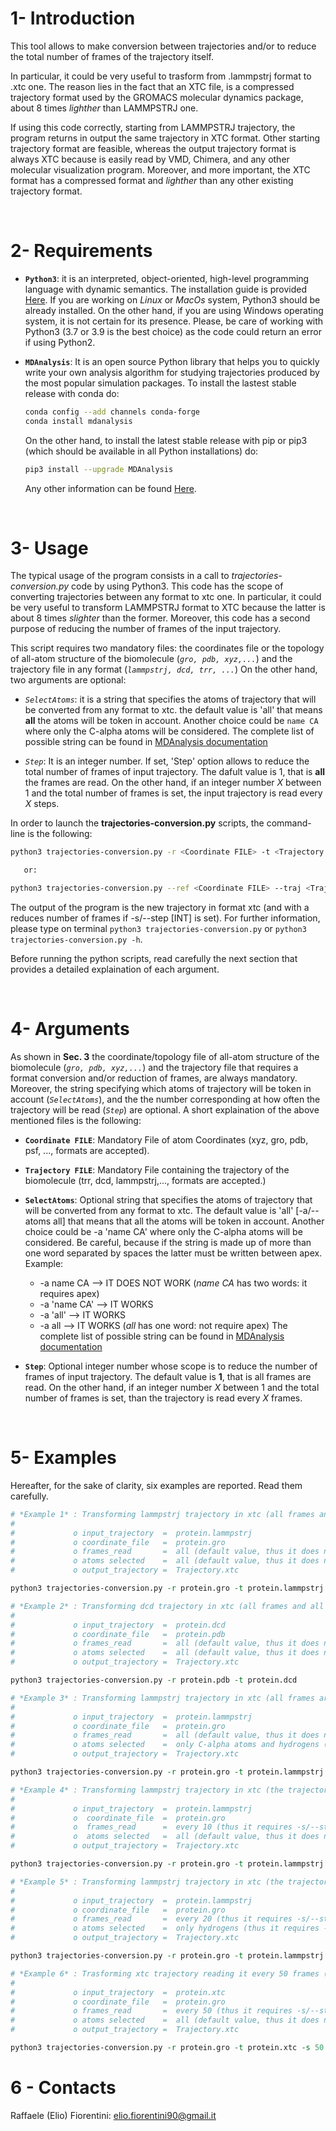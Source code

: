 # 1- Introduction
This tool allows to make conversion between trajectories and/or to reduce the total number of frames of the trajectory itself.

In particular, it could be very useful to trasform from .lammpstrj format to .xtc one. The reason lies in the fact that 
an XTC file, is a compressed trajectory format used by the GROMACS molecular dynamics package, about 8 times _lighther_ than LAMMPSTRJ one. 

If using this code correctly, starting from LAMMPSTRJ trajectory, the program returns in output the same trajectory in XTC format.
Other starting trajectory format are feasible, whereas the output trajectory format is always XTC because is easily read by VMD, Chimera, 
and any other molecular visualization program. Moreover, and more important, the XTC format has a compressed format and _lighther_ than 
any other existing trajectory format. 

<br />

# 2- Requirements

* **`Python3`**: it is an interpreted, object-oriented, high-level programming language with dynamic semantics. 
  The installation guide is provided [Here](https://docs.python-guide.org/starting/installation/). 
  If you are working on _Linux_ or _MacOs_ system, Python3 should be already installed. 
  On the other hand, if you are using Windows operating system, it is not certain for its presence.
  Please, be care of working with Python3 (3.7 or 3.9 is the best choice) as the code could return an error if using Python2.

* **`MDAnalysis`**: It is an open source Python library that helps you to quickly write your own analysis algorithm for studying trajectories produced by the most popular simulation packages. To install the lastest stable release with conda do:

   ```bash
   conda config --add channels conda-forge
   conda install mdanalysis
   ```
   
   On the other hand, to install the latest stable release with pip or pip3 (which should be available in all Python installations) do:

   ```bash
   pip3 install --upgrade MDAnalysis
   ```
   
   Any other information can be found [Here](https://www.mdanalysis.org/pages/installation_quick_start/).
   
<br />

# 3- Usage 
 
The typical usage of the program consists in a call to _trajectories-conversion.py_ code by using Python3. 
This code has the scope of converting trajectories between any format to xtc one. In particular, it could be very useful 
to transform LAMMPSTRJ format to XTC because the latter is about 8 times _slighter_ than the former. Moreover, 
this code has a second purpose of reducing the number of frames of the input trajectory. 

This script requires two mandatory files: the coordinates file or the topology of all-atom structure of the biomolecule (_`gro, pdb, xyz,...`_) and the trajectory file in any format (_`lammpstrj, dcd, trr, ...`_) On the other hand, two arguments are optional: 

* _`SelectAtoms`_: it is a string that specifies the atoms of trajectory that will be converted from any format to xtc.
                 the default value is 'all' that means **all** the atoms will be token in account. 
                 Another choice could be `name CA` where only the C-alpha atoms will be considered.
                 The complete list of possible string can be found in [MDAnalysis documentation](https://docs.mdanalysis.org/stable/documentation_pages/selections.html)
                 
* _`Step`_: It is an integer number. If set, 'Step' option allows to reduce the total number of frames of input trajectory.
The dafult value is 1, that is **all** the frames are read. On the other hand, if an integer number _X_ between 1 and the total number of frames
is set, the input trajectory is read every _X_ steps. 

In order to launch the **trajectories-conversion.py** scripts, the command-line is the following:

```sh
python3 trajectories-conversion.py -r <Coordinate FILE> -t <Trajectory FILE> [-a <SelectAtoms>] [-s <step>] 

   or:

python3 trajectories-conversion.py --ref <Coordinate FILE> --traj <Trajectory FILE> [--atoms <SelectAtoms>] [--step <step>] 
```

The output of the program is the new trajectory in format xtc (and with a reduces number of frames if -s/--step [INT] is set). For further information, please type on terminal `python3 trajectories-conversion.py` or `python3 trajectories-conversion.py -h`. 

Before running the python scripts, read carefully the next section that provides a detailed explaination of each argument.

<br />

# 4- Arguments 

As shown in **Sec. 3** the coordinate/topology file of all-atom structure of the biomolecule (_`gro, pdb, xyz,...`_) and the trajectory file that requires a format conversion and/or reduction of frames, are always mandatory. Moreover, the string specifying which atoms of trajectory will be token in account (_`SelectAtoms`_), and the the number corresponding at how often the trajectory will be read (_`Step`_) are optional. A short explaination of the above mentioned files is the following:

* **`Coordinate FILE`**: Mandatory File of atom Coordinates (xyz, gro, pdb, psf, ..., formats are accepted). 

* **`Trajectory FILE`**: Mandatory File containing the trajectory of the biomolecule (trr, dcd, lammpstrj,..., formats are accepted.)

* **`SelectAtoms`**: Optional string that specifies the atoms of trajectory that will be converted from any format to xtc. The default value is 'all' [-a/--atoms all] that means that all the atoms will be token in account. Another choice could be -a 'name CA' where only the C-alpha atoms will be considered. Be careful, because if the string is made up of more than one word separated by spaces the latter must be written between apex. 
Example: 
  * -a name CA   --> IT DOES NOT WORK (*name CA* has two words: it requires apex)
  * -a 'name CA' --> IT WORKS
  * -a 'all'     --> IT WORKS
  * -a all       --> IT WORKS (*all* has one word: not require apex)
The complete list of possible string can be found in [MDAnalysis documentation](https://docs.mdanalysis.org/stable/documentation_pages/selections.html)

* **`Step`**: Optional integer number whose scope is to reduce the number of frames of input trajectory. The default value is **1**, that is all frames are read. On the other hand, if an integer number _X_ between 1 and the total number of frames is set, than the trajectory is read every _X_ frames.


<br />

# 5- Examples 

Hereafter, for the sake of clarity, six examples are reported. Read them carefully. 

```perl
# *Example 1* : Transforming lammpstrj trajectory in xtc (all frames and all atoms are read)
#
#             o input_trajectory  =  protein.lammpstrj 
#             o coordinate_file   =  protein.gro
#             o frames_read       =  all (default value, thus it does not require -s/--step <INT> flag)
#             o atoms selected    =  all (default value, thus it does not require -a/--atoms <STR> flag) 
#             o output_trajectory =  Trajectory.xtc   

python3 trajectories-conversion.py -r protein.gro -t protein.lammpstrj 
```
  
```perl
# *Example 2* : Transforming dcd trajectory in xtc (all frames and all atoms are read) 
#
#             o input_trajectory  =  protein.dcd
#             o coordinate_file   =  protein.pdb
#             o frames_read       =  all (default value, thus it does not require -s/--step <INT> flag)
#             o atoms selected    =  all (default value, thus it does not require -a/--atoms <STR> flag) 
#             o output_trajectory =  Trajectory.xtc   

python3 trajectories-conversion.py -r protein.pdb -t protein.dcd
```
  
```perl
# *Example 3* : Transforming lammpstrj trajectory in xtc (all frames are read, whereas only C-alpha atoms and hydrogens are token in account)
#  
#             o input_trajectory  =  protein.lammpstrj 
#             o coordinate_file   =  protein.gro
#             o frames_read       =  all (default value, thus it does not require -s/--step <INT> flag)
#             o atoms selected    =  only C-alpha atoms and hydrogens (it requires -a/--atoms 'name CA and type H' flag) 
#             o output_trajectory =  Trajectory.xtc   

python3 trajectories-conversion.py -r protein.gro -t protein.lammpstrj -a 'name CA and type H'
```

  
```perl
# *Example 4* : Transforming lammpstrj trajectory in xtc (the trajectory will be read every 10 frames, whereas all atoms are token in account) 
#
#             o input_trajectory  =  protein.lammpstrj 
#             o  coordinate_file  =  protein.gro
#             o  frames_read      =  every 10 (thus it requires -s/--step 10 flag)
#             o  atoms selected   =  all (default value, thus it does not requires -a/--atoms <STR> flag) 
#             o output_trajectory =  Trajectory.xtc   

python3 trajectories-conversion.py -r protein.gro -t protein.lammpstrj -s 10 
```
  
```perl
# *Example 5* : Transforming lammpstrj trajectory in xtc (the trajectory will be read every 20 frames, whereas only hydrogen atoms are token in account) 
#
#             o input_trajectory  =  protein.lammpstrj 
#             o coordinate_file   =  protein.gro
#             o frames_read       =  every 20 (thus it requires -s/--step 20 flag)
#             o atoms selected    =  only hydrogens (thus it requires -a/--atoms 'type H' flag) 
#             o output_trajectory =  Trajectory.xtc   

python3 trajectories-conversion.py -r protein.gro -t protein.lammpstrj -s 10 -a 'type H' 
```
  
```perl
# *Example 6* : Trasforming xtc trajectory reading it every 50 frames (all atoms are token in account) 
#
#             o input_trajectory  =  protein.xtc
#             o coordinate_file   =  protein.gro
#             o frames_read       =  every 50 (thus it requires -s/--step 20 flag)
#             o atoms selected    =  all (default value, thus it does not requires -a/--atoms <STR> flag)
#             o output_trajectory =  Trajectory.xtc   

python3 trajectories-conversion.py -r protein.gro -t protein.xtc -s 50 
```
  
# 6 - Contacts 

Raffaele (Elio) Fiorentini: elio.fiorentini90@gmail.it

